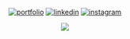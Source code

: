 <div align="center">

  [![portfolio](https://img.shields.io/badge/portfolio-000?style=for-the-badge&logo=ko-fi&logoColor=ffffff&color=161b22)](https://josue-hoenicka.web.app/#/)
  [![linkedin](https://img.shields.io/badge/linkedin-000?style=for-the-badge&logo=linkedin&logoColor=ffffff&color=161b22)](https://www.linkedin.com/in/josuehoenicka/)
  [![instagram](https://img.shields.io/badge/instagram-000?style=for-the-badge&logo=instagram&logoColor=ffffff&color=161b22)](https://www.instagram.com/josuehoenicka/?hl=es)
 
[![](https://github-profile-trophy.vercel.app/?username=josuehoenicka&row=1&column=5&theme=onestar&no-bg=true&no-frame=true)](https://github.com/josuehoenicka?tab=repositories)
  
  </div>
  <div align="center">
  
  </div>

